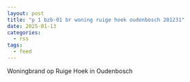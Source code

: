 ```yaml
---
layout: post
title: "p 1 bzb-01 br woning ruige hoek oudenbosch 201231"
date: 2025-01-13
categories: 
  - rss
tags: 
  - feed
---
```


Woningbrand op Ruige Hoek in Oudenbosch
